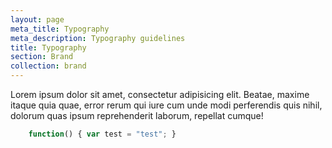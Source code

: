 ```yaml
---
layout: page
meta_title: Typography
meta_description: Typography guidelines
title: Typography
section: Brand
collection: brand
---
```


Lorem ipsum dolor sit amet, consectetur adipisicing elit. Beatae, maxime itaque quia quae, error rerum qui iure cum unde modi perferendis quis nihil, dolorum quas ipsum reprehenderit laborum, repellat cumque!

``` js
    function() { var test = "test"; }
```
